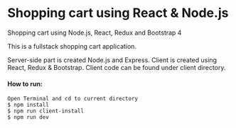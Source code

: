 # Shopping cart using React & Node.js
Shopping cart using Node.js, React, Redux and Bootstrap 4

This is a fullstack shopping cart application.

Server-side part is created Node.js and Express.
Client is created using React, Redux & Bootstrap. Client code can be found under client directory.

<h4>How to run:</h4>

```
Open Terminal and cd to current directory
$ npm install
$ npm run client-install
$ npm run dev
```